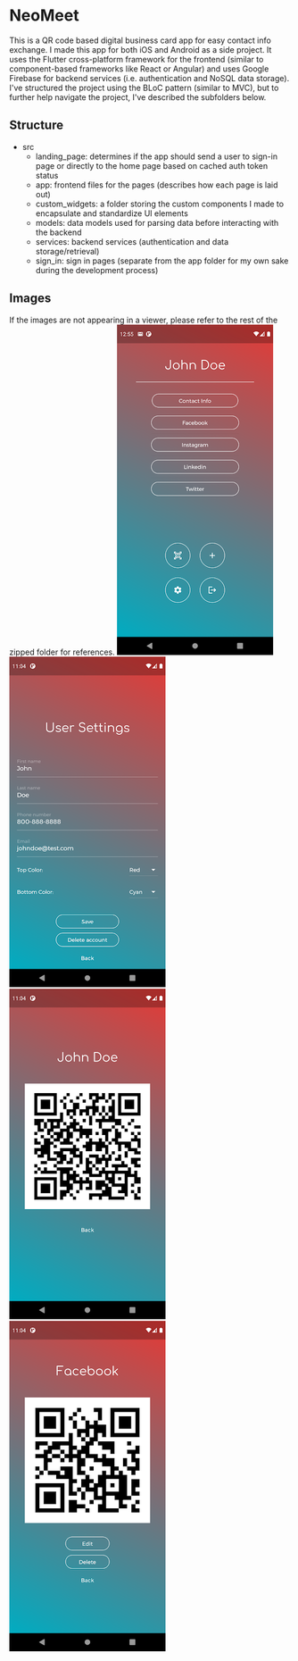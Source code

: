 # NeoMeet
This is a QR code based digital business card app for easy contact info exchange. I made this app for both iOS and Android as a side project. It uses the Flutter cross-platform framework for the frontend (similar to component-based frameworks like React or Angular) and uses Google Firebase for backend services (i.e. authentication and NoSQL data storage). I've structured the project using the BLoC pattern (similar to MVC), but to further help navigate the project, I've described the subfolders below.

## Structure
- src
    - landing_page: determines if the app should send a user to sign-in page or directly to the home page based on cached auth token status
    - app: frontend files for the pages (describes how each page is laid out)
    - custom_widgets: a folder storing the custom components I made to encapsulate and standardize UI elements
    - models: data models used for parsing data before interacting with the backend
    - services: backend services (authentication and data storage/retrieval)
    - sign_in: sign in pages (separate from the app folder for my own sake during the development process)

## Images
If the images are not appearing in a viewer, please refer to the rest of the zipped folder for references.
![main](./pictures/main.webp)
![settings](./pictures/settings.webp)
![contact](./pictures/contact.webp)
![social](./pictures/social.webp)
